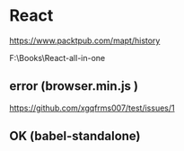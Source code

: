 # React  

https://www.packtpub.com/mapt/history 


F:\Books\React-all-in-one  



## error (browser.min.js )

https://github.com/xgqfrms007/test/issues/1

## OK (babel-standalone)  
